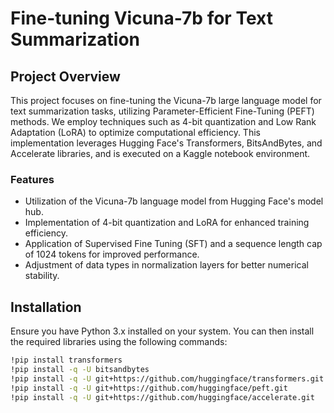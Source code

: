# Fine-tuning Vicuna-7b for Text Summarization

## Project Overview
This project focuses on fine-tuning the Vicuna-7b large language model for text summarization tasks, utilizing Parameter-Efficient Fine-Tuning (PEFT) methods. We employ techniques such as 4-bit quantization and Low Rank Adaptation (LoRA) to optimize computational efficiency. This implementation leverages Hugging Face's Transformers, BitsAndBytes, and Accelerate libraries, and is executed on a Kaggle notebook environment.

### Features
- Utilization of the Vicuna-7b language model from Hugging Face's model hub.
- Implementation of 4-bit quantization and LoRA for enhanced training efficiency.
- Application of Supervised Fine Tuning (SFT) and a sequence length cap of 1024 tokens for improved performance.
- Adjustment of data types in normalization layers for better numerical stability.

## Installation

Ensure you have Python 3.x installed on your system. You can then install the required libraries using the following commands:

```bash
!pip install transformers
!pip install -q -U bitsandbytes
!pip install -q -U git+https://github.com/huggingface/transformers.git
!pip install -q -U git+https://github.com/huggingface/peft.git
!pip install -q -U git+https://github.com/huggingface/accelerate.git
